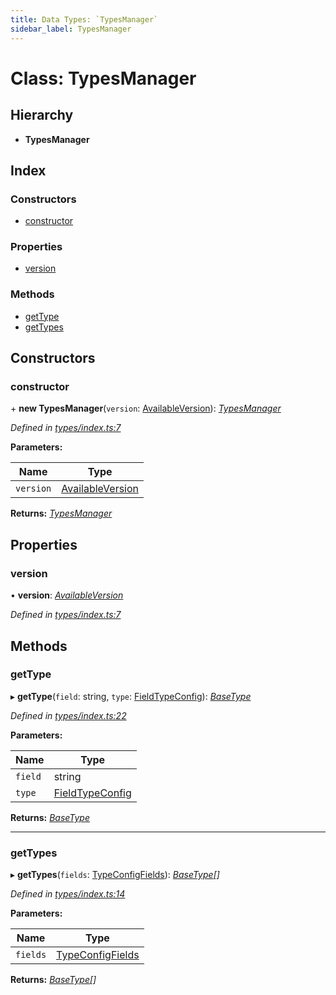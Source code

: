 ```yaml
---
title: Data Types: `TypesManager`
sidebar_label: TypesManager
---
```


# Class: TypesManager

## Hierarchy

* **TypesManager**

## Index

### Constructors

* [constructor](typesmanager.md#constructor)

### Properties

* [version](typesmanager.md#version)

### Methods

* [getType](typesmanager.md#gettype)
* [getTypes](typesmanager.md#gettypes)

## Constructors

###  constructor

\+ **new TypesManager**(`version`: [AvailableVersion](../overview.md#availableversion)): *[TypesManager](typesmanager.md)*

*Defined in [types/index.ts:7](https://github.com/terascope/teraslice/blob/fd211a8bb/packages/data-types/src/types/index.ts#L7)*

**Parameters:**

Name | Type |
------ | ------ |
`version` | [AvailableVersion](../overview.md#availableversion) |

**Returns:** *[TypesManager](typesmanager.md)*

## Properties

###  version

• **version**: *[AvailableVersion](../overview.md#availableversion)*

*Defined in [types/index.ts:7](https://github.com/terascope/teraslice/blob/fd211a8bb/packages/data-types/src/types/index.ts#L7)*

## Methods

###  getType

▸ **getType**(`field`: string, `type`: [FieldTypeConfig](../overview.md#fieldtypeconfig)): *[BaseType](basetype.md)*

*Defined in [types/index.ts:22](https://github.com/terascope/teraslice/blob/fd211a8bb/packages/data-types/src/types/index.ts#L22)*

**Parameters:**

Name | Type |
------ | ------ |
`field` | string |
`type` | [FieldTypeConfig](../overview.md#fieldtypeconfig) |

**Returns:** *[BaseType](basetype.md)*

___

###  getTypes

▸ **getTypes**(`fields`: [TypeConfigFields](../overview.md#typeconfigfields)): *[BaseType](basetype.md)[]*

*Defined in [types/index.ts:14](https://github.com/terascope/teraslice/blob/fd211a8bb/packages/data-types/src/types/index.ts#L14)*

**Parameters:**

Name | Type |
------ | ------ |
`fields` | [TypeConfigFields](../overview.md#typeconfigfields) |

**Returns:** *[BaseType](basetype.md)[]*
